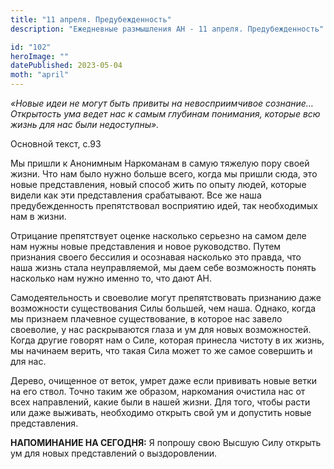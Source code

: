 ```yaml
---
title: "11 апреля. Предубежденность"
description: "Ежедневные размышления АН - 11 апреля. Предубежденность"

id: "102"
heroImage: ""
datePublished: 2023-05-04
moth: "april"
---
```


_«Новые идеи не могут быть привиты на невосприимчивое сознание… Открытость ума
ведет нас к самым глубинам понимания, которые всю жизнь для нас были
недоступны»._

Основной текст, с.93

Мы пришли к Анонимным Наркоманам в самую тяжелую пору своей жизни. Что нам
было нужно больше всего, когда мы пришли сюда, это новые представления, новый
способ жить по опыту людей, которые видели как эти представления срабатывают.
Все же наша предубежденность препятствовал восприятию идей, так необходимых
нам в жизни.

Отрицание препятствует оценке насколько серьезно на самом деле нам нужны новые
представления и новое руководство. Путем признания своего бессилия и осознавая
насколько это правда, что наша жизнь стала неуправляемой, мы даем себе
возможность понять насколько нам нужно именно то, что дают АН.

Самодеятельность и своеволие могут препятствовать признанию даже возможности
существования Силы большей, чем наша. Однако, когда мы признаем плачевное
существование, в которое нас завело своеволие, у нас раскрываются глаза и ум
для новых возможностей. Когда другие говорят нам о Силе, которая принесла
чистоту в их жизнь, мы начинаем верить, что такая Сила может то же самое
совершить и для нас.

Дерево, очищенное от веток, умрет даже если прививать новые ветки на его
ствол. Точно таким же образом, наркомания очистила нас от всех направлений,
какие были в нашей жизни. Для того, чтобы расти или даже выживать, необходимо
открыть свой ум и допустить новые представления.

**НАПОМИНАНИЕ НА СЕГОДНЯ:** Я попрошу свою Высшую Силу открыть ум для новых
представлений о выздоровлении.
